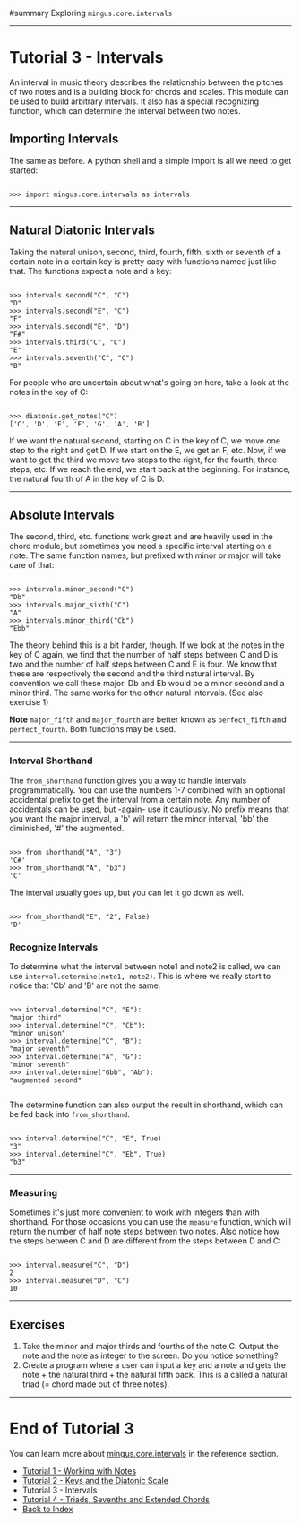 ﻿#summary Exploring `mingus.core.intervals`


---


# Tutorial 3 - Intervals #

An interval in music theory describes the relationship between the pitches of two notes and is a building block for chords and scales. This module can be used to build arbitrary intervals. It also has a special recognizing function, which can determine the interval between two notes.


## Importing Intervals ##

The same as before. A python shell and a simple import is all we need to get started:

```

>>> import mingus.core.intervals as intervals

```


---


## Natural Diatonic Intervals ##

Taking the natural unison, second, third, fourth, fifth, sixth or seventh of a certain note in a certain key is pretty easy with functions named just like that. The functions expect a note and a key:

```

>>> intervals.second("C", "C")
"D"
>>> intervals.second("E", "C")
"F"
>>> intervals.second("E", "D")
"F#"
>>> intervals.third("C", "C")
"E"
>>> intervals.seventh("C", "C")
"B"

```

For people who are uncertain about what's going on here, take a look at the notes in the key of C:

```

>>> diatonic.get_notes("C")
['C', 'D', 'E', 'F', 'G', 'A', 'B']

```

If we want the natural second, starting on C in the key of C, we move one step to the right and get D. If we start on the E, we get an F, etc.
Now, if we want to get the third we move two steps to the right, for the fourth, three steps, etc. If we reach the end, we start back at the beginning. For instance, the natural fourth of A in the key of C is D.


---


## Absolute Intervals ##

The second, third, etc. functions work great and are heavily used in the chord module, but sometimes you need a specific interval starting on a note. The same function names, but prefixed with minor or major will take care of that:

```

>>> intervals.minor_second("C")
"Db"
>>> intervals.major_sixth("C")
"A"
>>> intervals.minor_third("Cb")
"Ebb"

```

The theory behind this is a bit harder, though. If we look at the notes in the key of C again, we find that the number of half steps between C and D is two and the number of half steps between C and E is four. We know that these are respectively the second and the third natural interval. By convention we call these major. Db and Eb would be a minor second and a minor third. The same works for the other natural intervals. (See also exercise 1)

**Note** `major_fifth` and `major_fourth` are better known as `perfect_fifth` and `perfect_fourth`. Both functions may be used.


---


### Interval Shorthand ###

The `from_shorthand` function gives you a way to handle intervals programmatically. You can use the numbers 1-7 combined with an optional accidental prefix to get the interval from a certain note. Any number of accidentals can be used, but -again- use it cautiously. No prefix means that you want the major interval, a 'b' will return the minor interval, 'bb' the diminished, '#' the augmented.

```

>>> from_shorthand("A", "3")
'C#'
>>> from_shorthand("A", "b3")
'C'

```

The interval usually goes up, but you can let it go down as well.

```

>>> from_shorthand("E", "2", False)
'D'

```

### Recognize Intervals ###

To determine what the interval between note1 and note2 is called, we can use `interval.determine(note1, note2)`. This is where we really start to notice that 'Cb' and 'B' are not the same:

```

>>> interval.determine("C", "E"):
"major third"
>>> interval.determine("C", "Cb"):
"minor unison"
>>> interval.determine("C", "B"):
"major seventh"
>>> interval.determine("A", "G"):
"minor seventh"
>>> interval.determine("Gbb", "Ab"):
"augmented second"


```


The determine function can also output the result in shorthand, which can be fed back into `from_shorthand`.

```

>>> interval.determine("C", "E", True)
"3"
>>> interval.determine("C", "Eb", True)
"b3"

```


---


### Measuring ###

Sometimes it's just more convenient to work with integers than with shorthand. For those occasions you can use the `measure` function, which will return the number of half note steps between two notes. Also notice how the steps between C and D are different from the steps between D and C:

```

>>> interval.measure("C", "D")
2
>>> interval.measure("D", "C")
10

```


---


## Exercises ##

  1. Take the minor and major thirds and fourths of the note C. Output the note and the note as integer to the screen. Do you notice something?
  1. Create a program where a user can input a key and a note and gets the note + the natural third + the natural fifth back. This is a called a natural triad (= chord made out of three notes).


---


# End of Tutorial 3 #

You can learn more about [mingus.core.intervals](refMingusCoreIntervals.md) in the reference section.

  * [Tutorial 1 - Working with Notes](tutorialNote.md)
  * [Tutorial 2 - Keys and the Diatonic Scale](tutorialDiatonic.md)
  * Tutorial 3 - Intervals
  * [Tutorial 4 - Triads, Sevenths and Extended Chords](tutorialChords.md)
  * [Back to Index](mingusIndex.md)